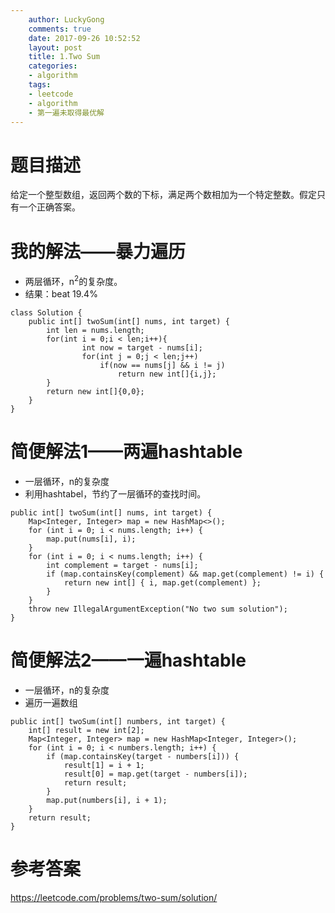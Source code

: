 ```yaml
---
    author: LuckyGong
    comments: true
    date: 2017-09-26 10:52:52
    layout: post
    title: 1.Two Sum
    categories:
    - algorithm
    tags:
    - leetcode
    - algorithm
    - 第一遍未取得最优解
---
```


# 题目描述

给定一个整型数组，返回两个数的下标，满足两个数相加为一个特定整数。假定只有一个正确答案。

# 我的解法——暴力遍历

- 两层循环，n<sup>2</sup>的复杂度。
- 结果：beat 19.4%

```
class Solution {
    public int[] twoSum(int[] nums, int target) {
        int len = nums.length;
        for(int i = 0;i < len;i++){
                int now = target - nums[i];
                for(int j = 0;j < len;j++)
                    if(now == nums[j] && i != j)
                        return new int[]{i,j};
        }
        return new int[]{0,0};
    }
}
```



# 简便解法1——两遍hashtable

- 一层循环，n的复杂度
- 利用hashtabel，节约了一层循环的查找时间。

```
public int[] twoSum(int[] nums, int target) {
    Map<Integer, Integer> map = new HashMap<>();
    for (int i = 0; i < nums.length; i++) {
        map.put(nums[i], i);
    }
    for (int i = 0; i < nums.length; i++) {
        int complement = target - nums[i];
        if (map.containsKey(complement) && map.get(complement) != i) {
            return new int[] { i, map.get(complement) };
        }
    }
    throw new IllegalArgumentException("No two sum solution");
}
```



# 简便解法2——一遍hashtable

- 一层循环，n的复杂度
- 遍历一遍数组

```
public int[] twoSum(int[] numbers, int target) {
    int[] result = new int[2];
    Map<Integer, Integer> map = new HashMap<Integer, Integer>();
    for (int i = 0; i < numbers.length; i++) {
        if (map.containsKey(target - numbers[i])) {
            result[1] = i + 1;
            result[0] = map.get(target - numbers[i]);
            return result;
        }
        map.put(numbers[i], i + 1);
    }
    return result;
}
```

# 参考答案

https://leetcode.com/problems/two-sum/solution/